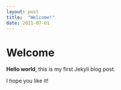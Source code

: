 ```yaml
---
layout: post
title:  "Welcome!"
date: 2021-07-01
---
```


# Welcome

**Hello world**, this is my first Jekyll blog post.

I hope you like it!
